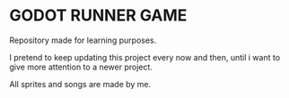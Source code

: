 # GODOT RUNNER GAME

Repository made for learning purposes.

I pretend to keep updating this project every now and then, until i want to give more attention to a newer project.

All sprites and songs are made by me.
